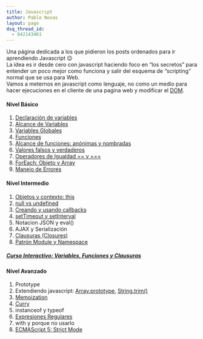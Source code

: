 ```yaml
---
title: Javascript
author: Pablo Novas
layout: page
dsq_thread_id:
  - 642143461
---
```

Una página dedicada a los que pidieron los posts ordenados para ir aprendiendo Javascript 😉  
La idea es ir desde cero con javascript haciendo foco en “los secretos” para entender un poco mejor como funciona y salir del esquema de “scripting” normal que se usa para Web.  
Vamos a meternos en javascript como lenguaje, no como un medio para hacer ejecuciones en el cliente de una pagina web y modificar el [DOM][1].

#### Nivel Básico

  1. [Declaración de variables][2]
  2. [Alcance de Variables][3]
  3. [Variables Globales][4]
  4. [Funciones][5]
  5. [Alcance de funciones: anónimas y nombradas][6]
  6. [Valores falsos y verdaderos][7]
  7. [Operadores de Igualdad == y ===][8]
  8. [ForEach: Objeto y Array][9]
  9. [Manejo de Errores][10]

#### Nivel Intermedio

  1. [Objetos y contexto: this][11]
  2. [null vs undefined][12]
  3. [Creando y usando callbacks][13]
  4. [setTimeout y setInterval][14]
  5. Notacion JSON y eval()
  6. AJAX y Serialización
  7. [Clausuras (Closures)][15]
  8. [Patrón Module y Namespace][16]

##### [Curso Interactivo: Variables, Funciones y Clausuras][17]

#### Nivel Avanzado

  1. Prototype
  2. Extendiendo javascript: [Array.prototype][18], [String.trim()][19]
  3. [Memoization][20]
  4. [Curry][21]
  5. instanceof y typeof
  6. [Expresiones Regulares][22]
  7. with y porque no usarlo
  8. [ECMAScript 5: Strict Mode][23]

 [1]: http://fernetjs.com/2011/10/introduccion/ "Que es el DOM?"
 [2]: http://fernetjs.com/2011/10/declaracion-de-variables-y-booleanos/ "Declaración de Variables y Booleanos"
 [3]: http://fernetjs.com/2011/10/alcance-de-variables-var-scope/ "Alcance de Variables (var scope)"
 [4]: http://fernetjs.com/2011/11/variables-globales/ "Variables Globales"
 [5]: http://fernetjs.com/2011/11/funciones-argumentos-y-parametros/ "Funciones: Argumentos y Parámetros"
 [6]: http://fernetjs.com/2011/10/alcance-de-variables-parte-2-funciones/ "Alcance de Variables – Parte 2: funciones"
 [7]: http://fernetjs.com/2012/04/valores-falsos-y-verdaderos/ "Valores falsos y verdaderos: || y &&"
 [8]: http://fernetjs.com/2011/11/operadores-de-igualdad-y/ "Operadores de igualdad ( == y === )"
 [9]: http://fernetjs.com/2011/10/usando-for-each-con-arrays/ "Usando for each con Arrays"
 [10]: http://fernetjs.com/2012/12/manejando-errores/ "Manejando Errores"
 [11]: http://fernetjs.com/2012/01/patrones-de-invocacion-de-funciones-this/ "Patrones de Invocación de Funciones: this"
 [12]: http://fernetjs.com/2011/12/null-vs-undefined/ "null vs. undefined"
 [13]: http://fernetjs.com/2011/12/creando-y-utilizando-callbacks/ "Creando y utilizando callbacks"
 [14]: http://fernetjs.com/2011/11/ejecuciones-asincronicas-de-funciones/ "Ejecuciones Asincrónicas de funciones"
 [15]: http://fernetjs.com/2011/11/clausuras-closures/ "Clausuras (Closures)"
 [16]: http://fernetjs.com/2012/05/patrones-module-y-namespace/ "Patrones: Module y Namespace"
 [17]: http://nathansjslessons.appspot.com/lesson?id=1000&lang=es "Que es Clausura?"
 [18]: http://fernetjs.com/2011/11/%c2%bfcomo-funciona-array-prototype/ "¿Cómo funciona Array.prototype?"
 [19]: http://fernetjs.com/2012/01/extendiendo-javascript-string-trim/ "Extendiendo javascript: String.trim()"
 [20]: http://fernetjs.com/2011/11/memoization-una-primer-mirada/ "Memoization. Una primer mirada"
 [21]: http://fernetjs.com/2013/03/curry/ "Curry"
 [22]: http://fernetjs.com/2013/07/introduccion-a-expresiones-regulares/ "Introducción a Expresiones Regulares"
 [23]: http://fernetjs.com/2011/12/ecmascript-5-1-strict-mode-y-json/ "ECMAScript 5.1 – Strict Mode y JSON"